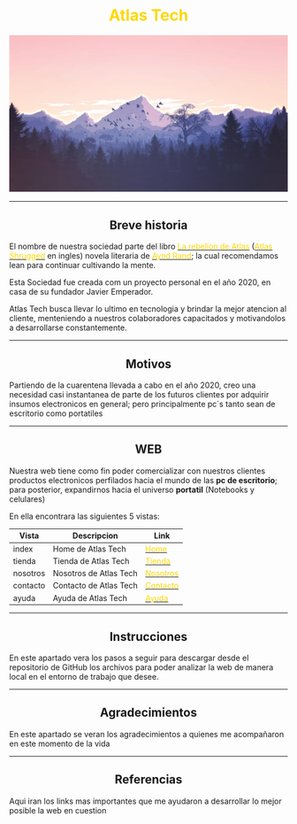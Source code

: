 <center> <h1><span style="color:gold"><b>Atlas Tech</b></span></h1> </center>

![Imagen](/src/assets/images/heroImg.jpg)

<hr>

<center> <h2><b>Breve historia</b></h2> </center>

<p>El nombre de nuestra sociedad parte del libro <a href="https://es.wikipedia.org/wiki/La_rebeli%C3%B3n_de_Atlas"><span style="color:gold">La rebelion de Atlas</span></a> (<a href="https://en.wikipedia.org/wiki/Atlas_Shrugged"><span style="color:gold">Atlas Shrugged</span></a> en ingles) novela literaria de <a href="https://es.wikipedia.org/wiki/Ayn_Rand"><span style="color:gold">Aynd Rand</span></a>; la cual recomendamos lean para continuar cultivando la mente.</p>

<p>Esta Sociedad fue creada com un proyecto personal en el año 2020, en casa de su fundador Javier Emperador.</p>

<p>Atlas Tech busca llevar lo ultimo en tecnologia y brindar la mejor atencion al cliente, menteniendo a nuestros colaboradores capacitados y motivandolos a desarrollarse constantemente.</p>

<hr>

<center> <h2><b>Motivos</b></h2> </center>

Partiendo de la cuarentena llevada a cabo en el año 2020, creo una necesidad casi instantanea de parte de los futuros clientes por adquirir insumos electronicos en general; pero principalmente pc´s tanto sean de escritorio como portatiles

<hr>

<center> <h2><b>WEB</b></h2> </center>

<p>Nuestra web tiene como fin poder comercializar con nuestros clientes productos electronicos perfilados hacia el mundo de las <b>pc de escritorio</b>; para posterior, expandirnos hacia el universo <b>portatil</b> (Notebooks y celulares)</p>

<p>En ella encontrara las siguientes 5 vistas:</p>

| <center>Vista</center> | <center>Descripcion</center> | <center>Link</center>                                                                                                                |
| ---------------------- | ---------------------------- | ------------------------------------------------------------------------------------------------------------------------------------ |
| index                  | Home de Atlas Tech           | <a href="https://jemperador.github.io/coderHouse_desarrolloWeb/index.html"><span style="color:gold">Home</span></a>                  |
| tienda                 | Tienda de Atlas Tech         | <a href="https://jemperador.github.io/coderHouse_desarrolloWeb/src/pages/tienda.html"><span style="color:gold">Tienda</span></a>     |
| nosotros               | Nosotros de Atlas Tech       | <a href="https://jemperador.github.io/coderHouse_desarrolloWeb/src/pages/nosotros.html"><span style="color:gold">Nosotros</span></a> |
| contacto               | Contacto de Atlas Tech       | <a href="https://jemperador.github.io/coderHouse_desarrolloWeb/src/pages/contacto.html"><span style="color:gold">Contacto</span></a> |
| ayuda                  | Ayuda de Atlas Tech          | <a href="https://jemperador.github.io/coderHouse_desarrolloWeb/src/pages/ayuda.html"><span style="color:gold">Ayuda</span></a>       |

<hr>

<center> <h2><b>Instrucciones</b></h2> </center>

En este apartado vera los pasos a seguir para descargar desde el repositorio de GitHub los archivos para poder analizar la web de manera local en el entorno de trabajo que desee.

<hr>

<center> <h2><b>Agradecimientos</b></h2> </center>

En este apartado se veran los agradecimientos a quienes me acompañaron en este momento de la vida

<hr>

<center> <h2><b>Referencias</b></h2> </center>

Aqui iran los links mas importantes que me ayudaron a desarrollar lo mejor posible la web en cuestion

